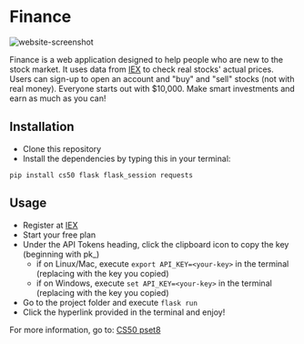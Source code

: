 # Finance

![website-screenshot](https://i.imgur.com/oQCA5BC.png)

Finance is a web application designed to help people who are new to the stock market. It uses data from [IEX](https://iexcloud.io/) to check real stocks' actual prices. Users can sign-up to open an account and "buy" and "sell" stocks (not with real money). Everyone starts out with $10,000. Make smart investments and earn as much as you can!   

## Installation

* Clone this repository
* Install the dependencies by typing this in your terminal:
```
pip install cs50 flask flask_session requests
```

## Usage

* Register at [IEX](https://iexcloud.io/cloud-login#/register/)
* Start your free plan
* Under the API Tokens heading, click the clipboard icon to copy the key (beginning with pk_)
    * if on Linux/Mac, execute `export API_KEY=<your-key>` in the terminal (replacing <your-key> with the key you copied)
    * if on Windows, execute `set API_KEY=<your-key>` in the terminal (replacing <your-key> with the key you copied)
* Go to the project folder and execute `flask run`
* Click the hyperlink provided in the terminal and enjoy!


For more information, go to: [CS50 pset8](https://cs50.harvard.edu/x/2020/tracks/web/finance/)